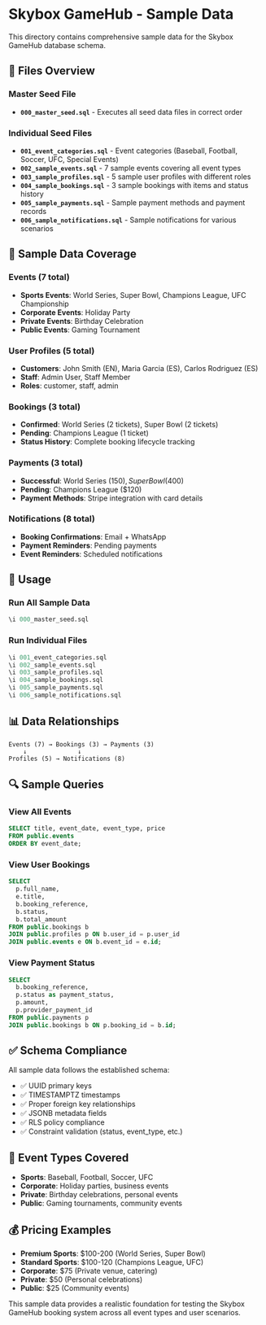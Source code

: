 # Skybox GameHub - Sample Data

This directory contains comprehensive sample data for the Skybox GameHub database schema.

## 📁 Files Overview

### Master Seed File
- **`000_master_seed.sql`** - Executes all seed data files in correct order

### Individual Seed Files
- **`001_event_categories.sql`** - Event categories (Baseball, Football, Soccer, UFC, Special Events)
- **`002_sample_events.sql`** - 7 sample events covering all event types
- **`003_sample_profiles.sql`** - 5 sample user profiles with different roles
- **`004_sample_bookings.sql`** - 3 sample bookings with items and status history
- **`005_sample_payments.sql`** - Sample payment methods and payment records
- **`006_sample_notifications.sql`** - Sample notifications for various scenarios

## 🎯 Sample Data Coverage

### Events (7 total)
- **Sports Events**: World Series, Super Bowl, Champions League, UFC Championship
- **Corporate Events**: Holiday Party
- **Private Events**: Birthday Celebration  
- **Public Events**: Gaming Tournament

### User Profiles (5 total)
- **Customers**: John Smith (EN), Maria Garcia (ES), Carlos Rodriguez (ES)
- **Staff**: Admin User, Staff Member
- **Roles**: customer, staff, admin

### Bookings (3 total)
- **Confirmed**: World Series (2 tickets), Super Bowl (2 tickets)
- **Pending**: Champions League (1 ticket)
- **Status History**: Complete booking lifecycle tracking

### Payments (3 total)
- **Successful**: World Series ($150), Super Bowl ($400)
- **Pending**: Champions League ($120)
- **Payment Methods**: Stripe integration with card details

### Notifications (8 total)
- **Booking Confirmations**: Email + WhatsApp
- **Payment Reminders**: Pending payments
- **Event Reminders**: Scheduled notifications

## 🚀 Usage

### Run All Sample Data
```sql
\i 000_master_seed.sql
```

### Run Individual Files
```sql
\i 001_event_categories.sql
\i 002_sample_events.sql
\i 003_sample_profiles.sql
\i 004_sample_bookings.sql
\i 005_sample_payments.sql
\i 006_sample_notifications.sql
```

## 📊 Data Relationships

```
Events (7) → Bookings (3) → Payments (3)
    ↓              ↓
Profiles (5) → Notifications (8)
```

## 🔍 Sample Queries

### View All Events
```sql
SELECT title, event_date, event_type, price 
FROM public.events 
ORDER BY event_date;
```

### View User Bookings
```sql
SELECT 
  p.full_name,
  e.title,
  b.booking_reference,
  b.status,
  b.total_amount
FROM public.bookings b
JOIN public.profiles p ON b.user_id = p.user_id
JOIN public.events e ON b.event_id = e.id;
```

### View Payment Status
```sql
SELECT 
  b.booking_reference,
  p.status as payment_status,
  p.amount,
  p.provider_payment_id
FROM public.payments p
JOIN public.bookings b ON p.booking_id = b.id;
```

## ✅ Schema Compliance

All sample data follows the established schema:
- ✅ UUID primary keys
- ✅ TIMESTAMPTZ timestamps
- ✅ Proper foreign key relationships
- ✅ JSONB metadata fields
- ✅ RLS policy compliance
- ✅ Constraint validation (status, event_type, etc.)

## 🎨 Event Types Covered

- **Sports**: Baseball, Football, Soccer, UFC
- **Corporate**: Holiday parties, business events
- **Private**: Birthday celebrations, personal events
- **Public**: Gaming tournaments, community events

## 💰 Pricing Examples

- **Premium Sports**: $100-200 (World Series, Super Bowl)
- **Standard Sports**: $100-120 (Champions League, UFC)
- **Corporate**: $75 (Private venue, catering)
- **Private**: $50 (Personal celebrations)
- **Public**: $25 (Community events)

This sample data provides a realistic foundation for testing the Skybox GameHub booking system across all event types and user scenarios.
